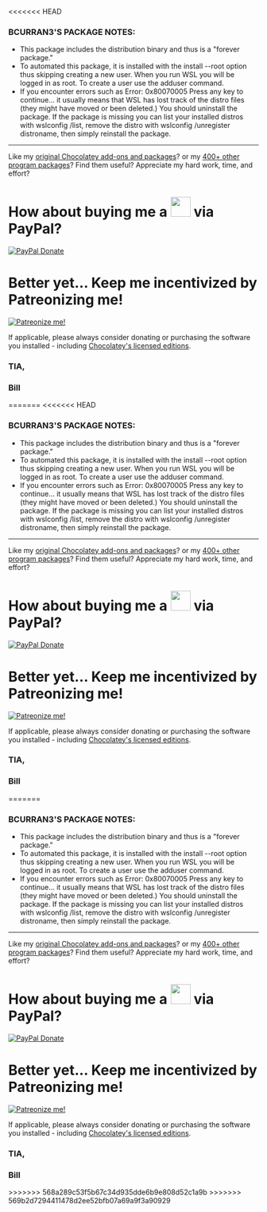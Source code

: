 <<<<<<< HEAD
<h3>BCURRAN3'S PACKAGE NOTES:</h3>

* This package includes the distribution binary and thus is a "forever package."
* To automated this package, it is installed with the install --root option thus skipping creating a new user. When you run WSL you will be logged in as root. To create a user use the adduser command.
* If you encounter errors such as Error: 0x80070005 Press any key to continue... it usually means that WSL has lost track of the distro files (they might have moved or been deleted.) You should uninstall the package. If the package is missing you can list your installed distros with wslconfig /list, remove the distro with wslconfig /unregister distroname, then simply reinstall the package.

***

Like my [original Chocolatey add-ons and packages](https://chocolatey.org/search?q=tag%3Abcurran3)? or my [400+ other program packages](https://chocolatey.org/profiles/bcurran3)? Find them useful? Appreciate my hard work, time, and effort?


<h1>How about buying me a <img src="https://cdn.rawgit.com/bcurran3/ChocolateyPackages/master/mylogos/beer.png" alt="" width="40" height="40"> via PayPal?</h1>

[![PayPal Donate](https://www.paypalobjects.com/webstatic/mktg/logo/AM_SbyPP_mc_vs_dc_ae.jpg)](https://www.paypal.me/bcurran3donations)

<h1>Better yet... Keep me incentivized by Patreonizing me!</h1>

[![Patreonize me!](https://c5.patreon.com/external/logo/downloads_wordmark_white_on_coral.png)](https://www.patreon.com/bcurran3)


If applicable, please always consider donating or purchasing the software you installed - including [Chocolatey's licensed editions](https://chocolatey.org/pricing).

<h3>TIA,</h3>

<h3>Bill</h3>
=======
<<<<<<< HEAD
<h3>BCURRAN3'S PACKAGE NOTES:</h3>

* This package includes the distribution binary and thus is a "forever package."
* To automated this package, it is installed with the install --root option thus skipping creating a new user. When you run WSL you will be logged in as root. To create a user use the adduser command.
* If you encounter errors such as Error: 0x80070005 Press any key to continue... it usually means that WSL has lost track of the distro files (they might have moved or been deleted.) You should uninstall the package. If the package is missing you can list your installed distros with wslconfig /list, remove the distro with wslconfig /unregister distroname, then simply reinstall the package.

***

Like my [original Chocolatey add-ons and packages](https://chocolatey.org/search?q=tag%3Abcurran3)? or my [400+ other program packages](https://chocolatey.org/profiles/bcurran3)? Find them useful? Appreciate my hard work, time, and effort?


<h1>How about buying me a <img src="https://cdn.rawgit.com/bcurran3/ChocolateyPackages/master/mylogos/beer.png" alt="" width="40" height="40"> via PayPal?</h1>

[![PayPal Donate](https://www.paypalobjects.com/webstatic/mktg/logo/AM_SbyPP_mc_vs_dc_ae.jpg)](https://www.paypal.me/bcurran3donations)

<h1>Better yet... Keep me incentivized by Patreonizing me!</h1>

[![Patreonize me!](https://c5.patreon.com/external/logo/downloads_wordmark_white_on_coral.png)](https://www.patreon.com/bcurran3)


If applicable, please always consider donating or purchasing the software you installed - including [Chocolatey's licensed editions](https://chocolatey.org/pricing).

<h3>TIA,</h3>

<h3>Bill</h3>
=======
<h3>BCURRAN3'S PACKAGE NOTES:</h3>

* This package includes the distribution binary and thus is a "forever package."
* To automated this package, it is installed with the install --root option thus skipping creating a new user. When you run WSL you will be logged in as root. To create a user use the adduser command.
* If you encounter errors such as Error: 0x80070005 Press any key to continue... it usually means that WSL has lost track of the distro files (they might have moved or been deleted.) You should uninstall the package. If the package is missing you can list your installed distros with wslconfig /list, remove the distro with wslconfig /unregister distroname, then simply reinstall the package.

***

Like my [original Chocolatey add-ons and packages](https://chocolatey.org/search?q=tag%3Abcurran3)? or my [400+ other program packages](https://chocolatey.org/profiles/bcurran3)? Find them useful? Appreciate my hard work, time, and effort?


<h1>How about buying me a <img src="https://cdn.rawgit.com/bcurran3/ChocolateyPackages/master/mylogos/beer.png" alt="" width="40" height="40"> via PayPal?</h1>

[![PayPal Donate](https://www.paypalobjects.com/webstatic/mktg/logo/AM_SbyPP_mc_vs_dc_ae.jpg)](https://www.paypal.me/bcurran3donations)

<h1>Better yet... Keep me incentivized by Patreonizing me!</h1>

[![Patreonize me!](https://c5.patreon.com/external/logo/downloads_wordmark_white_on_coral.png)](https://www.patreon.com/bcurran3)


If applicable, please always consider donating or purchasing the software you installed - including [Chocolatey's licensed editions](https://chocolatey.org/pricing).

<h3>TIA,</h3>

<h3>Bill</h3>
>>>>>>> 568a289c53f5b67c34d935dde6b9e808d52c1a9b
>>>>>>> 569b2d7294411478d2ee52bfb07a69a9f3a90929
